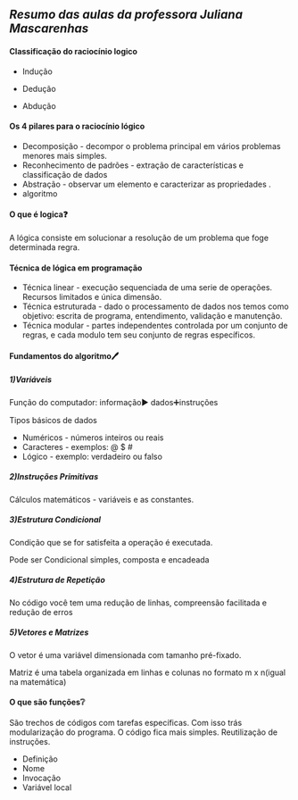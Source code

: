 ## *Resumo das aulas da professora Juliana Mascarenhas*

#### Classificação do raciocínio logico

- Indução

- Dedução

- Abdução

  

#### Os 4 pilares para o raciocínio lógico

- Decomposição - decompor o problema principal em vários problemas menores mais simples.
- Reconhecimento de padrões - extração de características e classificação de dados
- Abstração - observar um elemento e caracterizar as propriedades .
- algoritmo

#### O que é logica:question:

A lógica consiste em solucionar a resolução de um problema que foge determinada regra.

#### Técnica de lógica em programação

- Técnica linear - execução sequenciada de uma serie de operações. Recursos limitados e única dimensão.
- Técnica estruturada - dado o processamento de dados nos temos como objetivo: escrita de programa, entendimento, validação e manutenção.
- Técnica modular - partes independentes controlada por um conjunto de regras, e cada modulo tem seu conjunto de regras específicos.

#### Fundamentos do algoritmo:pen:

##### 	1)Variáveis

Função do computador: informação:arrow_forward: dados:heavy_plus_sign:instruções

Tipos básicos de dados

- Numéricos - números inteiros ou reais
- Caracteres - exemplos: @ $ #
- Lógico - exemplo: verdadeiro ou falso

##### 	2)Instruções Primitivas

Cálculos matemáticos - variáveis e as constantes.

##### 	3)Estrutura Condicional

Condição que se for satisfeita a operação é executada.

Pode ser Condicional simples, composta e encadeada

##### 	4)Estrutura de Repetição

No código você tem uma redução de linhas, compreensão facilitada e redução de erros

##### 	5)Vetores e Matrizes

O vetor é uma variável dimensionada com tamanho pré-fixado.

Matriz é uma tabela organizada em linhas e colunas no formato m x n(igual na matemática)

#### O que são funções:grey_question:

São trechos de códigos com tarefas específicas. Com isso trás modularização do programa. O código fica mais simples. Reutilização de instruções.

- Definição
- Nome
- Invocação
- Variável local



